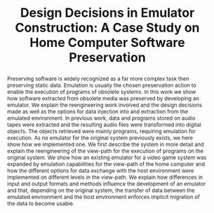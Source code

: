 ---
abstract: 'Preserving software is widely recognized as a far more complex task then
  preserving static data. Emulation is usually the chosen preservation action to enable
  the execution of programs of obsolete systems. In this work we show how software
  extracted from obsolete media was preserved by developing an emulator. We explain
  the reengineering work involved and the design decisions made as well as the options
  for data injection into and extraction from the emulated environment.

  In previous work, data and programs stored on audio tapes were extracted and the
  resulting audio files were transformed into digital objects. The objects retrieved
  were mainly programs, requiring emulation for execution. As no emulator for the
  original system previously exists, we here show how we implemented one. We first
  describe the system in more detail and explain the reengineering of the view-path
  for the execution of programs on the original system. We show how an existing emulator
  for a video game system was expanded by emulation capabilities for the view-path
  of the home computer and how the different options for data exchange with the host
  environment were implemented on different levels in the view-path. We explain how
  differences in input and output formats and methods influence the development of
  an emulator and that, depending on the original system, the transfer of data between
  the emulated environment and the host environment enforces implicit migration of
  the data to become usable.'
creators:
- Guttenbrunner, Mark
- Rauber, Andreas
date: null
document_url: https://services.phaidra.univie.ac.at/api/object/o:294242/download
grand_parent: iPRES
institutions: []
keywords:
- singapore
landing_page_url: https://phaidra.univie.ac.at/o:294242
language: eng
layout: publication
license: CC BY-SA 3.0 AT
notes_url: null
parent: iPRES 2011
publication_type: paper
size: 2225080
slides_url: null
source_name: iPRES
title: 'Design Decisions in Emulator Construction: A Case Study on Home Computer Software
  Preservation'
year: 2011
---